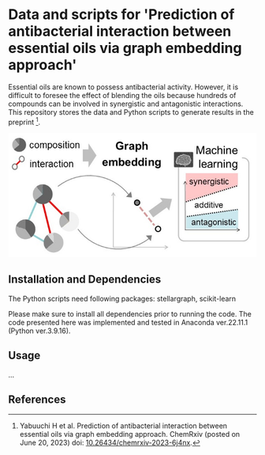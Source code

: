 # Data and scripts for 'Prediction of antibacterial interaction between essential oils via graph embedding approach'

Essential oils are known to possess antibacterial activity. However, it is difficult to foresee the effect of blending the oils because hundreds of compounds can be involved in synergistic and antagonistic interactions. This repository stores the data and Python scripts to generate results in the preprint [^1].

<p align="center"><img src="https://github.com/yabuuchi-hiroaki/graph-embedding-eo-eo-interaction/blob/images/github_overview.jpg"></p>

## Installation and Dependencies

The Python scripts need following packages: stellargraph, scikit-learn

Please make sure to install all dependencies prior to running the code. 
The code presented here was implemented and tested in Anaconda ver.22.11.1 (Python ver.3.9.16).

## Usage
...

## References
[^1]: Yabuuchi H et al. Prediction of antibacterial interaction between essential oils via graph embedding approach. ChemRxiv (posted on June 20, 2023) doi: [10.26434/chemrxiv-2023-6j4nx](https://doi.org/10.26434/chemrxiv-2023-6j4nx).
